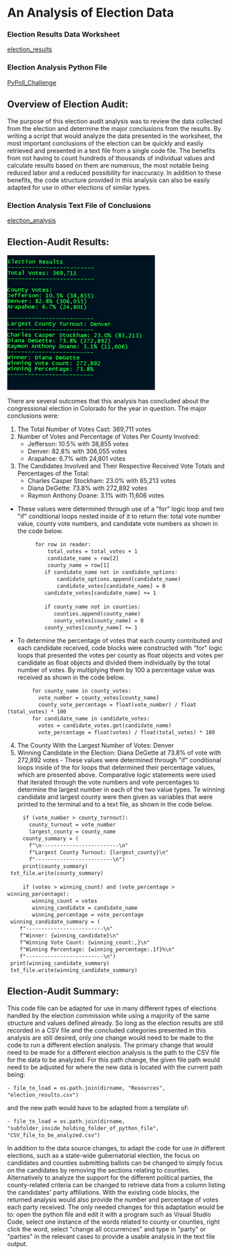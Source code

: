 # An Analysis of Election Data
### Election Results Data Worksheet
[election_results](Resources/election_results.csv)
### Election Analysis Python File
[PyPoll_Challenge](PyPoll_Challenge.py)


## **Overview of Election Audit**:
The purpose of this election audit analysis was to review the data collected from the election and determine the major conclusions from the results. By writing a script that would analyze the data presented in the worksheet, the most important conclusions of the election can be quickly and easily retrieved and presented in a text file from a single code file. The benefits from not having to count hundreds of thousands of individual values and calculate results based on them are numerous, the most notable being reduced labor and a reduced possibility for inaccuracy. In addition to these benefits, the code structure provided in this analysis can also be easily adapted for use in other elections of similar types.


### Election Analysis Text File of Conclusions
[election_analysis](analysis/election_analysis.txt)

## **Election-Audit Results**:
![Election_Analysis_Text_File](https://github.com/HelyxM/Election_Analysis/blob/7156fbd9997afcc3c4151b7a119c1d13f52eec5d/analysis/Election%20Analysis%20Text%20File.png)

There are several outcomes that this analysis has concluded about the congressional election in Colorado for the year in question. The major conclusions were:
1. The Total Number of Votes Cast: 369,711 votes
2. Number of Votes and Percentage of Votes Per County Involved: 
    - Jefferson: 10.5% with 38,855 votes
    - Denver: 82.8% with 306,055 votes
    - Arapahoe: 6.7% with 24,801 votes
3. The Candidates Involved and Their Respective Received Vote Totals and Percentages of the Total:
    - Charles Casper Stockham: 23.0% with 85,213 votes
    - Diana DeGette: 73.8% with 272,892 votes
    - Raymon Anthony Doane: 3.1% with 11,606 votes

- These values were determined through use of a "for" logic loop and two "if" conditional loops nested inside of it to return the: total vote number value, county vote numbers, and candidate vote numbers as shown in the code below.


``` 
         for row in reader:
             total_votes = total_votes + 1
             candidate_name = row[2]        
             county_name = row[1]
            if candidate_name not in candidate_options:
                candidate_options.append(candidate_name)
                candidate_votes[candidate_name] = 0
            candidate_votes[candidate_name] += 1

            if county_name not in counties:            
               counties.append(county_name)
               county_votes[county_name] = 0
            county_votes[county_name] += 1
``` 

- To determine the percentage of votes that each county contributed and each candidate received, code blocks were constructed with "for" logic loops that presented the votes per county as float objects and votes per candidate as float objects and divided them individually by the total number of votes. By multiplying them by 100 a percentage value was received as shown in the code below.

``` 
        for county_name in county_votes:
          vote_number = county_votes[county_name]
          county_vote_percentage = float(vote_number) / float (total_votes) * 100
        for candidate_name in candidate_votes:
          votes = candidate_votes.get(candidate_name)
          vote_percentage = float(votes) / float(total_votes) * 100
```

4. The County With the Largest Number of Votes: Denver
5. Winning Candidate in the Election: Diana DeGette at 73.8% of vote with 272,892 votes
        - These values were determined through "if" conditional loops inside of the for loops that determined their percentage values, which are presented above. Comparative logic statements were used that iterated through the vote numbers and vote percentages to determine the largest number in each of the two value types. Te winning candidate and largest county were then given as variables that were printed to the terminal and to a text file, as shown in the code below.

```
     if (vote_number > county_turnout):
       county_turnout = vote_number
       largest_county = county_name
     county_summary = (
       f"\n-------------------------\n"
       f"Largest County Turnout: {largest_county}\n"
       f"-------------------------\n")
     print(county_summary)
 txt_file.write(county_summary)

     if (votes > winning_count) and (vote_percentage > winning_percentage):
        winning_count = votes
        winning_candidate = candidate_name
        winning_percentage = vote_percentage
 winning_candidate_summary = (
    f"-------------------------\n"
    f"Winner: {winning_candidate}\n"
    f"Winning Vote Count: {winning_count:,}\n"
    f"Winning Percentage: {winning_percentage:.1f}%\n"
    f"-------------------------\n")
 print(winning_candidate_summary)
 txt_file.write(winning_candidate_summary)
```

## **Election-Audit Summary**:
This code file can be adapted for use in many different types of elections handled by the election commission while using a majority of the same structure and values defined already. So long as the election results are still recorded in a CSV file and the concluded categories presented in this analysis are still desired, only one change would need to be made to the code to run a different election analysis. The primary change that would need to be made for a different election analysis is the path to the CSV file for the data to be analyzed. For this path change, the given file path would need to be adjusted for where the new data is located with the current path being:

```
- file_to_load = os.path.join(dirname, "Resources", "election_results.csv")
```

and the new path would have to be adapted from a template of:

```
- file_to_load = os.path.join(dirname, "subfolder_inside_holding_folder_of_python_file", "CSV_file_to_be_analyzed.csv")
```

In addition to the data source changes, to adapt the code for use in different elections, such as a state-wide gubernatorial election, the focus on candidates and counties submitting ballots can be changed to simply focus on the candidates by removing the sections relating to counties. Alternatively to analyze the support for the different political parties, the county-related criteria can be changed to retrieve data from a column listing the candidates' party affiliations. With the existing code blocks, the returned analysis would also provide the number and percentage of votes each party received. The only needed changes for this adaptation would be to: open the python file and edit it with a program such as Visual Studio Code, select one instance of the words related to county or counties, right click the word, select "change all occurrences" and type in "party" or "parties" in the relevant cases to provide a usable analysis in the text file output.

  
